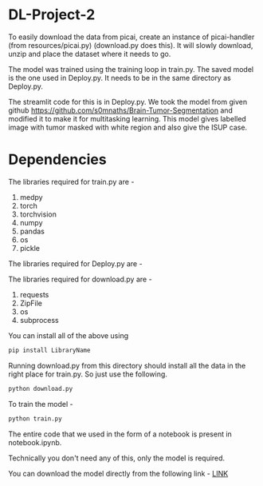 # DL-Project-2

To easily download the data from picai, create an instance of picai-handler (from resources/picai.py) (download.py does this). It will slowly download, unzip and place the dataset where it needs to go.

The model was trained using the training loop in train.py. The saved model is the one used in Deploy.py. It needs to be in the same directory as Deploy.py.

The streamlit code for this is in Deploy.py.
We took the model from given github https://github.com/s0mnaths/Brain-Tumor-Segmentation and modified it to make it for multitasking learning. This model gives labelled image with tumor masked with white region and also give the ISUP case.

<h1> Dependencies </h1>
The libraries required for train.py are - 
<ol>
  <li>medpy</li>
  <li>torch</li>
  <li>torchvision</li>
  <li>numpy</li>
  <li>pandas</li>
  <li>os</li>
  <li>pickle</li>
</ol>
The libraries required for Deploy.py are -
  

The libraries required for download.py are - 
<ol>
  <li>requests</li>
  <li>ZipFile</li>
  <li>os</li>
  <li>subprocess</li>
</ol>
You can install all of the above using 

```sh
pip install LibraryName
```

Running download.py from this directory should install all the data in the right place for train.py.
So just use the following. 

```sh
python download.py 
```

To train the model - 

```sh
python train.py 
```

The entire code that we used in the form of a notebook is present in notebook.ipynb.

Technically you don't need any of this, only the model is required.

You can download the model directly from the following link - <a href = 'https://drive.google.com/file/d/1GMgfphsoy0O51RGa9e8RzyNeIN_3SikG/view?usp=sharing'>LINK</a>
